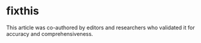 # fixthis
This article was co-authored by editors and researchers who validated it for accuracy and comprehensiveness.
